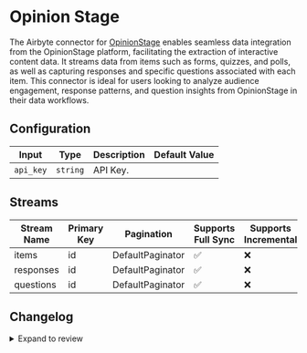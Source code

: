 # Opinion Stage
The Airbyte connector for [OpinionStage](https://opinionstage.com) enables seamless data integration from the OpinionStage platform, facilitating the extraction of interactive content data. It streams data from items such as forms, quizzes, and polls, as well as capturing responses and specific questions associated with each item. This connector is ideal for users looking to analyze audience engagement, response patterns, and question insights from OpinionStage in their data workflows.

## Configuration

| Input | Type | Description | Default Value |
|-------|------|-------------|---------------|
| `api_key` | `string` | API Key.  |  |

## Streams
| Stream Name | Primary Key | Pagination | Supports Full Sync | Supports Incremental |
|-------------|-------------|------------|---------------------|----------------------|
| items | id | DefaultPaginator | ✅ |  ❌  |
| responses | id | DefaultPaginator | ✅ |  ❌  |
| questions | id | DefaultPaginator | ✅ |  ❌  |

## Changelog

<details>
  <summary>Expand to review</summary>

| Version          | Date              | Pull Request | Subject        |
|------------------|-------------------|--------------|----------------|
| 0.0.34 | 2025-09-09 | [65796](https://github.com/airbytehq/airbyte/pull/65796) | Update dependencies |
| 0.0.33 | 2025-08-23 | [65164](https://github.com/airbytehq/airbyte/pull/65164) | Update dependencies |
| 0.0.32 | 2025-08-09 | [64768](https://github.com/airbytehq/airbyte/pull/64768) | Update dependencies |
| 0.0.31 | 2025-08-02 | [64291](https://github.com/airbytehq/airbyte/pull/64291) | Update dependencies |
| 0.0.30 | 2025-07-26 | [63843](https://github.com/airbytehq/airbyte/pull/63843) | Update dependencies |
| 0.0.29 | 2025-07-19 | [63408](https://github.com/airbytehq/airbyte/pull/63408) | Update dependencies |
| 0.0.28 | 2025-07-12 | [63205](https://github.com/airbytehq/airbyte/pull/63205) | Update dependencies |
| 0.0.27 | 2025-07-05 | [62619](https://github.com/airbytehq/airbyte/pull/62619) | Update dependencies |
| 0.0.26 | 2025-06-28 | [62351](https://github.com/airbytehq/airbyte/pull/62351) | Update dependencies |
| 0.0.25 | 2025-06-21 | [61034](https://github.com/airbytehq/airbyte/pull/61034) | Update dependencies |
| 0.0.24 | 2025-05-24 | [60472](https://github.com/airbytehq/airbyte/pull/60472) | Update dependencies |
| 0.0.23 | 2025-05-10 | [60176](https://github.com/airbytehq/airbyte/pull/60176) | Update dependencies |
| 0.0.22 | 2025-05-03 | [59452](https://github.com/airbytehq/airbyte/pull/59452) | Update dependencies |
| 0.0.21 | 2025-04-27 | [59055](https://github.com/airbytehq/airbyte/pull/59055) | Update dependencies |
| 0.0.20 | 2025-04-19 | [58467](https://github.com/airbytehq/airbyte/pull/58467) | Update dependencies |
| 0.0.19 | 2025-04-12 | [57853](https://github.com/airbytehq/airbyte/pull/57853) | Update dependencies |
| 0.0.18 | 2025-04-05 | [57322](https://github.com/airbytehq/airbyte/pull/57322) | Update dependencies |
| 0.0.17 | 2025-03-29 | [56785](https://github.com/airbytehq/airbyte/pull/56785) | Update dependencies |
| 0.0.16 | 2025-03-22 | [56179](https://github.com/airbytehq/airbyte/pull/56179) | Update dependencies |
| 0.0.15 | 2025-03-08 | [55565](https://github.com/airbytehq/airbyte/pull/55565) | Update dependencies |
| 0.0.14 | 2025-03-01 | [55011](https://github.com/airbytehq/airbyte/pull/55011) | Update dependencies |
| 0.0.13 | 2025-02-23 | [54596](https://github.com/airbytehq/airbyte/pull/54596) | Update dependencies |
| 0.0.12 | 2025-02-15 | [53954](https://github.com/airbytehq/airbyte/pull/53954) | Update dependencies |
| 0.0.11 | 2025-02-08 | [53481](https://github.com/airbytehq/airbyte/pull/53481) | Update dependencies |
| 0.0.10 | 2025-02-01 | [52994](https://github.com/airbytehq/airbyte/pull/52994) | Update dependencies |
| 0.0.9 | 2025-01-25 | [52480](https://github.com/airbytehq/airbyte/pull/52480) | Update dependencies |
| 0.0.8 | 2025-01-18 | [51888](https://github.com/airbytehq/airbyte/pull/51888) | Update dependencies |
| 0.0.7 | 2025-01-11 | [51340](https://github.com/airbytehq/airbyte/pull/51340) | Update dependencies |
| 0.0.6 | 2024-12-28 | [50721](https://github.com/airbytehq/airbyte/pull/50721) | Update dependencies |
| 0.0.5 | 2024-12-21 | [50260](https://github.com/airbytehq/airbyte/pull/50260) | Update dependencies |
| 0.0.4 | 2024-12-14 | [49726](https://github.com/airbytehq/airbyte/pull/49726) | Update dependencies |
| 0.0.3 | 2024-12-12 | [49360](https://github.com/airbytehq/airbyte/pull/49360) | Update dependencies |
| 0.0.2 | 2024-12-11 | [49060](https://github.com/airbytehq/airbyte/pull/49060) | Starting with this version, the Docker image is now rootless. Please note that this and future versions will not be compatible with Airbyte versions earlier than 0.64 |
| 0.0.1 | 2024-10-31 | | Initial release by [@parthiv11](https://github.com/parthiv11) via Connector Builder |

</details>
